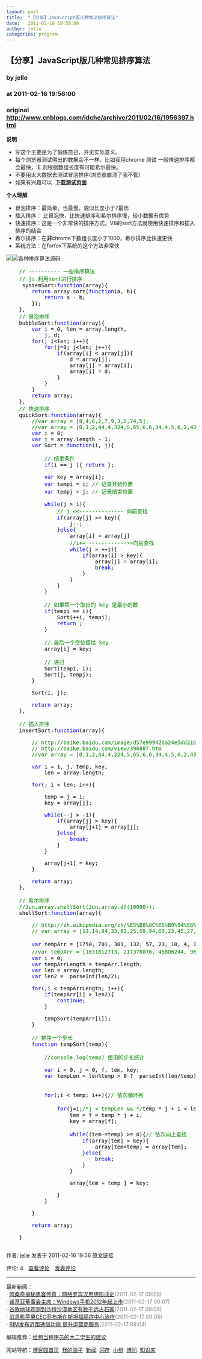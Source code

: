 ```yaml
---
layout: post
title:  "【分享】JavaScript版几种常见排序算法"
date:   2011-02-16 19:56:00
author: jelle
categories: program
---
```


## 【分享】JavaScript版几种常见排序算法
### by jelle
### at 2011-02-16 19:56:00
### original <http://www.cnblogs.com/idche/archive/2011/02/16/1956397.html>

<p><p><strong>说明</strong></p>
<ul>
<li>写这个主要是为了锻炼自己，并无实际意义。</li>
<li>每个浏览器测试得出的数据会不一样。比如我用chrome 测试 一般快速排序都会最快，IE 则根据数组长度有可能希尔最快。</li>
<li>不要用太大数据去测试冒泡排序(浏览器崩溃了我不管)</li>
<li>如果有兴趣可以  <strong><a href="http://files.cnblogs.com/idche/jun-code.rar">下载测试页面</a></strong></li>
</ul>
<p><strong>个人理解</strong></p>
<ul>
<li>冒泡排序：最简单，也最慢，貌似长度小于7最优</li>
<li>插入排序： 比冒泡快，比快速排序和希尔排序慢，较小数据有优势</li>
<li>快速排序：这是一个非常快的排序方式，V8的sort方法就使用快速排序和插入排序的结合</li>
<li>希尔排序：在<strong>非</strong>chrome下数组长度小于1000，希尔排序比快速更快</li>
<li>系统方法：在forfox下系统的这个方法非常快</li>
</ul>
<div><img src="http://images.cnblogs.com/OutliningIndicators/ContractedBlock.gif"><img src="http://images.cnblogs.com/OutliningIndicators/ExpandedBlockStart.gif"><span>各种排序算法源码</span>
<div>
<pre><div><span style="color:#000000">    </span><span style="color:#008000">//</span><span style="color:#008000"> ---------- 一些排序算法</span><span style="color:#008000"><br></span><span style="color:#000000">    </span><span style="color:#008000">//</span><span style="color:#008000"> js 利用sort进行排序</span><span style="color:#008000"><br></span><span style="color:#000000">     systemSort:</span><span style="color:#0000ff">function</span><span style="color:#000000">(array){<br>        </span><span style="color:#0000ff">return</span><span style="color:#000000"> array.sort(</span><span style="color:#0000ff">function</span><span style="color:#000000">(a, b){<br>            </span><span style="color:#0000ff">return</span><span style="color:#000000"> a </span><span style="color:#000000">-</span><span style="color:#000000"> b;<br>        });<br>    },<br>    </span><span style="color:#008000">//</span><span style="color:#008000"> 冒泡排序</span><span style="color:#008000"><br></span><span style="color:#000000">    bubbleSort:</span><span style="color:#0000ff">function</span><span style="color:#000000">(array){<br>        </span><span style="color:#0000ff">var</span><span style="color:#000000"> i </span><span style="color:#000000">=</span><span style="color:#000000"> </span><span style="color:#000000">0</span><span style="color:#000000">, len </span><span style="color:#000000">=</span><span style="color:#000000"> array.length,<br>            j, d;<br>        </span><span style="color:#0000ff">for</span><span style="color:#000000">(; i</span><span style="color:#000000">&lt;</span><span style="color:#000000">len; i</span><span style="color:#000000">++</span><span style="color:#000000">){<br>            </span><span style="color:#0000ff">for</span><span style="color:#000000">(j</span><span style="color:#000000">=</span><span style="color:#000000">0</span><span style="color:#000000">; j</span><span style="color:#000000">&lt;</span><span style="color:#000000">len; j</span><span style="color:#000000">++</span><span style="color:#000000">){<br>                </span><span style="color:#0000ff">if</span><span style="color:#000000">(array[i] </span><span style="color:#000000">&lt;</span><span style="color:#000000"> array[j]){<br>                    d </span><span style="color:#000000">=</span><span style="color:#000000"> array[j];<br>                    array[j] </span><span style="color:#000000">=</span><span style="color:#000000"> array[i];<br>                    array[i] </span><span style="color:#000000">=</span><span style="color:#000000"> d;<br>                }<br>            }<br>        }<br>        </span><span style="color:#0000ff">return</span><span style="color:#000000"> array;<br>    },<br>    </span><span style="color:#008000">//</span><span style="color:#008000"> 快速排序</span><span style="color:#008000"><br></span><span style="color:#000000">    quickSort:</span><span style="color:#0000ff">function</span><span style="color:#000000">(array){<br>        </span><span style="color:#008000">//</span><span style="color:#008000">var array = [8,4,6,2,7,9,3,5,74,5];</span><span style="color:#008000"><br></span><span style="color:#000000">        </span><span style="color:#008000">//</span><span style="color:#008000">var array = [0,1,2,44,4,324,5,65,6,6,34,4,5,6,2,43,5,6,62,43,5,1,4,51,56,76,7,7,2,1,45,4,6,7];</span><span style="color:#008000"><br></span><span style="color:#000000">        </span><span style="color:#0000ff">var</span><span style="color:#000000"> i </span><span style="color:#000000">=</span><span style="color:#000000"> </span><span style="color:#000000">0</span><span style="color:#000000">;<br>        </span><span style="color:#0000ff">var</span><span style="color:#000000"> j </span><span style="color:#000000">=</span><span style="color:#000000"> array.length </span><span style="color:#000000">-</span><span style="color:#000000"> </span><span style="color:#000000">1</span><span style="color:#000000">;<br>        </span><span style="color:#0000ff">var</span><span style="color:#000000"> Sort </span><span style="color:#000000">=</span><span style="color:#000000"> </span><span style="color:#0000ff">function</span><span style="color:#000000">(i, j){<br>            <br>            </span><span style="color:#008000">//</span><span style="color:#008000"> 结束条件</span><span style="color:#008000"><br></span><span style="color:#000000">            </span><span style="color:#0000ff">if</span><span style="color:#000000">(i </span><span style="color:#000000">==</span><span style="color:#000000"> j ){ </span><span style="color:#0000ff">return</span><span style="color:#000000"> };<br>            <br>            </span><span style="color:#0000ff">var</span><span style="color:#000000"> key </span><span style="color:#000000">=</span><span style="color:#000000"> array[i];<br>            </span><span style="color:#0000ff">var</span><span style="color:#000000"> tempi </span><span style="color:#000000">=</span><span style="color:#000000"> i; </span><span style="color:#008000">//</span><span style="color:#008000"> 记录开始位置</span><span style="color:#008000"><br></span><span style="color:#000000">            </span><span style="color:#0000ff">var</span><span style="color:#000000"> tempj </span><span style="color:#000000">=</span><span style="color:#000000"> j; </span><span style="color:#008000">//</span><span style="color:#008000"> 记录结束位置</span><span style="color:#008000"><br></span><span style="color:#000000">            <br>            </span><span style="color:#0000ff">while</span><span style="color:#000000">(j </span><span style="color:#000000">&gt;</span><span style="color:#000000"> i){<br>                </span><span style="color:#008000">//</span><span style="color:#008000"> j &lt;&lt;-------------- 向前查找</span><span style="color:#008000"><br></span><span style="color:#000000">                </span><span style="color:#0000ff">if</span><span style="color:#000000">(array[j] </span><span style="color:#000000">&gt;=</span><span style="color:#000000"> key){<br>                    j</span><span style="color:#000000">--</span><span style="color:#000000">;<br>                }</span><span style="color:#0000ff">else</span><span style="color:#000000">{<br>                    array[i] </span><span style="color:#000000">=</span><span style="color:#000000"> array[j]<br>                    </span><span style="color:#008000">//</span><span style="color:#008000">i++ ------------&gt;&gt;向后查找</span><span style="color:#008000"><br></span><span style="color:#000000">                    </span><span style="color:#0000ff">while</span><span style="color:#000000">(j </span><span style="color:#000000">&gt;</span><span style="color:#000000"> </span><span style="color:#000000">++</span><span style="color:#000000">i){<br>                        </span><span style="color:#0000ff">if</span><span style="color:#000000">(array[i] </span><span style="color:#000000">&gt;</span><span style="color:#000000"> key){<br>                            array[j] </span><span style="color:#000000">=</span><span style="color:#000000"> array[i];<br>                            </span><span style="color:#0000ff">break</span><span style="color:#000000">;<br>                        }<br>                    }<br>                }<br>            }<br>            <br>            </span><span style="color:#008000">//</span><span style="color:#008000"> 如果第一个取出的 key 是最小的数</span><span style="color:#008000"><br></span><span style="color:#000000">            </span><span style="color:#0000ff">if</span><span style="color:#000000">(tempi </span><span style="color:#000000">==</span><span style="color:#000000"> i){<br>                Sort(</span><span style="color:#000000">++</span><span style="color:#000000">i, tempj);<br>                </span><span style="color:#0000ff">return</span><span style="color:#000000"> ;<br>            }<br>            <br>            </span><span style="color:#008000">//</span><span style="color:#008000"> 最后一个空位留给 key</span><span style="color:#008000"><br></span><span style="color:#000000">            array[i] </span><span style="color:#000000">=</span><span style="color:#000000"> key;<br>            <br>            </span><span style="color:#008000">//</span><span style="color:#008000"> 递归</span><span style="color:#008000"><br></span><span style="color:#000000">            Sort(tempi, i);<br>            Sort(j, tempj);<br>        }<br>        <br>        Sort(i, j);<br>        <br>        </span><span style="color:#0000ff">return</span><span style="color:#000000"> array;<br>    },<br>    <br>    </span><span style="color:#008000">//</span><span style="color:#008000"> 插入排序</span><span style="color:#008000"><br></span><span style="color:#000000">    insertSort:</span><span style="color:#0000ff">function</span><span style="color:#000000">(array){<br>        <br>        </span><span style="color:#008000">//</span><span style="color:#008000"> http://baike.baidu.com/image/d57e99942da24e5dd21b7080</span><span style="color:#008000"><br></span><span style="color:#000000">        </span><span style="color:#008000">//</span><span style="color:#008000"> http://baike.baidu.com/view/396887.htm</span><span style="color:#008000"><br></span><span style="color:#000000">        </span><span style="color:#008000">//</span><span style="color:#008000">var array = [0,1,2,44,4,324,5,65,6,6,34,4,5,6,2,43,5,6,62,43,5,1,4,51,56,76,7,7,2,1,45,4,6,7];</span><span style="color:#008000"><br></span><span style="color:#000000">        <br>        </span><span style="color:#0000ff">var</span><span style="color:#000000"> i </span><span style="color:#000000">=</span><span style="color:#000000"> </span><span style="color:#000000">1</span><span style="color:#000000">, j, temp, key,<br>            len </span><span style="color:#000000">=</span><span style="color:#000000"> array.length;<br>        <br>        </span><span style="color:#0000ff">for</span><span style="color:#000000">(; i </span><span style="color:#000000">&lt;</span><span style="color:#000000"> len; i</span><span style="color:#000000">++</span><span style="color:#000000">){<br>            <br>            temp </span><span style="color:#000000">=</span><span style="color:#000000"> j </span><span style="color:#000000">=</span><span style="color:#000000"> i;<br>            key </span><span style="color:#000000">=</span><span style="color:#000000"> array[j];<br>            <br>            </span><span style="color:#0000ff">while</span><span style="color:#000000">(</span><span style="color:#000000">--</span><span style="color:#000000">j </span><span style="color:#000000">&gt;</span><span style="color:#000000"> </span><span style="color:#000000">-</span><span style="color:#000000">1</span><span style="color:#000000">){<br>                </span><span style="color:#0000ff">if</span><span style="color:#000000">(array[j] </span><span style="color:#000000">&gt;</span><span style="color:#000000"> key){<br>                    array[j</span><span style="color:#000000">+</span><span style="color:#000000">1</span><span style="color:#000000">] </span><span style="color:#000000">=</span><span style="color:#000000"> array[j];<br>                }</span><span style="color:#0000ff">else</span><span style="color:#000000">{<br>                    </span><span style="color:#0000ff">break</span><span style="color:#000000">;<br>                }<br>            }<br>            <br>            array[j</span><span style="color:#000000">+</span><span style="color:#000000">1</span><span style="color:#000000">] </span><span style="color:#000000">=</span><span style="color:#000000"> key;<br>        }<br>        <br>        </span><span style="color:#0000ff">return</span><span style="color:#000000"> array;<br>    },<br>    <br>    </span><span style="color:#008000">//</span><span style="color:#008000"> 希尔排序</span><span style="color:#008000"><br></span><span style="color:#000000">    </span><span style="color:#008000">//</span><span style="color:#008000">Jun.array.shellSort(Jun.array.df(10000));</span><span style="color:#008000"><br></span><span style="color:#000000">    shellSort:</span><span style="color:#0000ff">function</span><span style="color:#000000">(array){<br><br>        </span><span style="color:#008000">//</span><span style="color:#008000"> http://zh.wikipedia.org/zh/%E5%B8%8C%E5%B0%94%E6%8E%92%E5%BA%8F</span><span style="color:#008000"><br></span><span style="color:#000000">        </span><span style="color:#008000">//</span><span style="color:#008000"> var array = [13,14,94,33,82,25,59,94,65,23,45,27,73,25,39,10];</span><span style="color:#008000"><br></span><span style="color:#000000">        <br>        </span><span style="color:#0000ff">var</span><span style="color:#000000"> tempArr </span><span style="color:#000000">=</span><span style="color:#000000"> [</span><span style="color:#000000">1750</span><span style="color:#000000">, </span><span style="color:#000000">701</span><span style="color:#000000">, </span><span style="color:#000000">301</span><span style="color:#000000">, </span><span style="color:#000000">132</span><span style="color:#000000">, </span><span style="color:#000000">57</span><span style="color:#000000">, </span><span style="color:#000000">23</span><span style="color:#000000">, </span><span style="color:#000000">10</span><span style="color:#000000">, </span><span style="color:#000000">4</span><span style="color:#000000">, </span><span style="color:#000000">1</span><span style="color:#000000">]; </span><span style="color:#008000">//</span><span style="color:#008000"> reverse() 在维基上看到这个最优的步长 较小数组</span><span style="color:#008000"><br></span><span style="color:#000000">        </span><span style="color:#008000">//</span><span style="color:#008000">var tempArr = [1031612713, 217378076, 45806244, 9651787, 2034035, 428481, 90358, 19001, 4025, 836, 182, 34, 9, 1]//针对大数组的步长选择</span><span style="color:#008000"><br></span><span style="color:#000000">        </span><span style="color:#0000ff">var</span><span style="color:#000000"> i </span><span style="color:#000000">=</span><span style="color:#000000"> </span><span style="color:#000000">0</span><span style="color:#000000">;<br>        </span><span style="color:#0000ff">var</span><span style="color:#000000"> tempArrLength </span><span style="color:#000000">=</span><span style="color:#000000"> tempArr.length;<br>        </span><span style="color:#0000ff">var</span><span style="color:#000000"> len </span><span style="color:#000000">=</span><span style="color:#000000"> array.length;<br>        </span><span style="color:#0000ff">var</span><span style="color:#000000"> len2 </span><span style="color:#000000">=</span><span style="color:#000000">  parseInt(len</span><span style="color:#000000">/</span><span style="color:#000000">2);</span><span style="color:#000000"><br></span><span style="color:#000000">        <br>        </span><span style="color:#0000ff">for</span><span style="color:#000000">(;i </span><span style="color:#000000">&lt;</span><span style="color:#000000"> tempArrLength; i</span><span style="color:#000000">++</span><span style="color:#000000">){<br>            </span><span style="color:#0000ff">if</span><span style="color:#000000">(tempArr[i] </span><span style="color:#000000">&gt;</span><span style="color:#000000"> len2){<br>                </span><span style="color:#0000ff">continue</span><span style="color:#000000">;<br>            }<br>            <br>            tempSort(tempArr[i]);<br>        }<br><br>        </span><span style="color:#008000">//</span><span style="color:#008000"> 排序一个步长</span><span style="color:#008000"><br></span><span style="color:#000000">        </span><span style="color:#0000ff">function</span><span style="color:#000000"> tempSort(temp){<br>            <br>            </span><span style="color:#008000">//</span><span style="color:#008000">console.log(temp) 使用的步长统计</span><span style="color:#008000"><br></span><span style="color:#000000">            <br>            </span><span style="color:#0000ff">var</span><span style="color:#000000"> i </span><span style="color:#000000">=</span><span style="color:#000000"> </span><span style="color:#000000">0</span><span style="color:#000000">, j </span><span style="color:#000000">=</span><span style="color:#000000"> </span><span style="color:#000000">0</span><span style="color:#000000">, f, tem, key;<br>            </span><span style="color:#0000ff">var</span><span style="color:#000000"> tempLen </span><span style="color:#000000">=</span><span style="color:#000000"> len</span><span style="color:#000000">%</span><span style="color:#000000">temp </span><span style="color:#000000">&gt;</span><span style="color:#000000"> </span><span style="color:#000000">0</span><span style="color:#000000"> </span><span style="color:#000000">?</span><span style="color:#000000">  parseInt(len</span><span style="color:#000000">/</span><span style="color:#000000">temp) + 1 : len</span><span style="color:#000000">/</span><span style="color:#000000">temp; <br>            <br>            <br>            </span><span style="color:#0000ff">for</span><span style="color:#000000">(;i </span><span style="color:#000000">&lt;</span><span style="color:#000000"> temp; i</span><span style="color:#000000">++</span><span style="color:#000000">){</span><span style="color:#008000">//</span><span style="color:#008000"> 依次循环列</span><span style="color:#008000"><br></span><span style="color:#000000"><br>                </span><span style="color:#0000ff">for</span><span style="color:#000000">(j</span><span style="color:#000000">=</span><span style="color:#000000">1</span><span style="color:#000000">;</span><span style="color:#008000">/*</span><span style="color:#008000">j &lt; tempLen &amp;&amp; </span><span style="color:#008000">*/</span><span style="color:#000000">temp </span><span style="color:#000000">*</span><span style="color:#000000"> j </span><span style="color:#000000">+</span><span style="color:#000000"> i </span><span style="color:#000000">&lt;</span><span style="color:#000000"> len; j</span><span style="color:#000000">++</span><span style="color:#000000">){</span><span style="color:#008000">//</span><span style="color:#008000">依次循环每列的每行</span><span style="color:#008000"><br></span><span style="color:#000000">                    tem </span><span style="color:#000000">=</span><span style="color:#000000"> f </span><span style="color:#000000">=</span><span style="color:#000000"> temp </span><span style="color:#000000">*</span><span style="color:#000000"> j </span><span style="color:#000000">+</span><span style="color:#000000"> i;<br>                    key </span><span style="color:#000000">=</span><span style="color:#000000"> array[f];<br><br>                    </span><span style="color:#0000ff">while</span><span style="color:#000000">((tem</span><span style="color:#000000">-=</span><span style="color:#000000">temp) </span><span style="color:#000000">&gt;=</span><span style="color:#000000"> </span><span style="color:#000000">0</span><span style="color:#000000">){</span><span style="color:#008000">//</span><span style="color:#008000"> 依次向上查找</span><span style="color:#008000"><br></span><span style="color:#000000">                        </span><span style="color:#0000ff">if</span><span style="color:#000000">(array[tem] </span><span style="color:#000000">&gt;</span><span style="color:#000000"> key){<br>                            array[tem</span><span style="color:#000000">+</span><span style="color:#000000">temp] </span><span style="color:#000000">=</span><span style="color:#000000"> array[tem];<br>                        }</span><span style="color:#0000ff">else</span><span style="color:#000000">{<br>                            </span><span style="color:#0000ff">break</span><span style="color:#000000">;<br>                        }<br>                    }<br>                    <br>                    array[tem </span><span style="color:#000000">+</span><span style="color:#000000"> temp ] </span><span style="color:#000000">=</span><span style="color:#000000"> key;<br>                    <br>                }<br>            }<br>            <br>        }<br>        <br>        </span><span style="color:#0000ff">return</span><span style="color:#000000"> array;<br>        <br>    }</span></div></pre>
</div>
</div><img src="http://www.cnblogs.com/idche/aggbug/1956397.html?type=1" width="1" height="1" alt=""><p>作者: <a href="http://www.cnblogs.com/idche/">jelle</a> 发表于 2011-02-16 19:56 <a href="http://www.cnblogs.com/idche/archive/2011/02/16/1956397.html">原文链接</a></p><p>评论: 4　<a href="http://www.cnblogs.com/idche/archive/2011/02/16/1956397.html#pagedcomment">查看评论</a>　<a href="http://www.cnblogs.com/idche/archive/2011/02/16/1956397.html#commentform">发表评论</a></p><hr><p>最新新闻：<br>· <a href="http://news.cnblogs.com/n/91258/">阿桑奇揭秘黑客传奇：网络罗宾汉思想形成史</a><span style="color:gray">(2011-02-17 09:08)</span><br>· <a href="http://news.cnblogs.com/n/91257/">诺基亚董事会主席：Windows手机2012年起上市</a><span style="color:gray">(2011-02-17 09:07)</span><br>· <a href="http://news.cnblogs.com/n/91256/">谷歌地球观测到沙特沙漠地区有数千远古石冢</a><span style="color:gray">(2011-02-17 09:06)</span><br>· <a href="http://news.cnblogs.com/n/91255/">消息称苹果CEO乔布斯在斯坦福癌症中心治疗</a><span style="color:gray">(2011-02-17 09:05)</span><br>· <a href="http://news.cnblogs.com/n/91254/">RIM发布近距通信功能 提升运营商服务</a><span style="color:gray">(2011-02-17 09:04)</span><br></p><p>编辑推荐：<a href="http://news.cnblogs.com/n/91108/">给想当程序员的大二学生的建议</a><br></p><p>网站导航：<a href="http://www.cnblogs.com">博客园首页</a>  <a href="http://home.cnblogs.com/">我的园子</a>  <a href="http://news.cnblogs.com">新闻</a>  <a href="http://home.cnblogs.com/ing/">闪存</a>  <a href="http://home.cnblogs.com/group/">小组</a>  <a href="http://space.cnblogs.com/q/">博问</a>  <a href="http://kb.cnblogs.com">知识库</a></p></p>